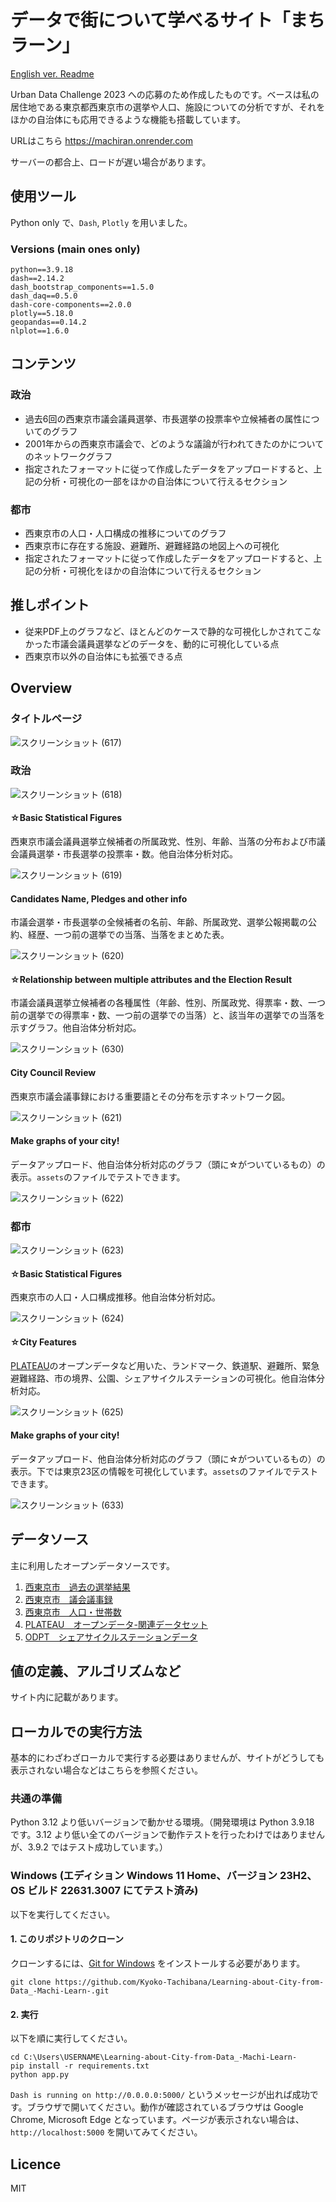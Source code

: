 # データで街について学べるサイト「まちラーン」

[English ver. Readme](README-en.md)

Urban Data Challenge 2023 への応募のため作成したものです。ベースは私の居住地である東京都西東京市の選挙や人口、施設についての分析ですが、それをほかの自治体にも応用できるような機能も搭載しています。

URLはこちら https://machiran.onrender.com

サーバーの都合上、ロードが遅い場合があります。




## 使用ツール
Python only で、`Dash`, `Plotly` を用いました。

### Versions (main ones only)
```
python==3.9.18
dash==2.14.2
dash_bootstrap_components==1.5.0
dash_daq==0.5.0
dash-core-components==2.0.0
plotly==5.18.0
geopandas==0.14.2
nlplot==1.6.0
```



## コンテンツ
### 政治
+ 過去6回の西東京市議会議員選挙、市長選挙の投票率や立候補者の属性についてのグラフ
+ 2001年からの西東京市議会で、どのような議論が行われてきたのかについてのネットワークグラフ
+ 指定されたフォーマットに従って作成したデータをアップロードすると、上記の分析・可視化の一部をほかの自治体について行えるセクション


### 都市
+ 西東京市の人口・人口構成の推移についてのグラフ
+ 西東京市に存在する施設、避難所、避難経路の地図上への可視化
+ 指定されたフォーマットに従って作成したデータをアップロードすると、上記の分析・可視化をほかの自治体について行えるセクション



## 推しポイント
+ 従来PDF上のグラフなど、ほとんどのケースで静的な可視化しかされてこなかった市議会議員選挙などのデータを、動的に可視化している点
+ 西東京市以外の自治体にも拡張できる点



## Overview
### タイトルページ
![スクリーンショット (617)](https://github.com/Kyoko-Tachibana/Learning-about-City-from-Data_-Machi-Learn-/assets/156287780/623ab034-d6b1-482b-85fd-500cb460c54d)


### 政治
![スクリーンショット (618)](https://github.com/Kyoko-Tachibana/Learning-about-City-from-Data_-Machi-Learn-/assets/156287780/f9ecc9b9-a054-4445-bdaf-6da2421209ee)


#### ☆Basic Statistical Figures
西東京市議会議員選挙立候補者の所属政党、性別、年齢、当落の分布および市議会議員選挙・市長選挙の投票率・数。他自治体分析対応。

![スクリーンショット (619)](https://github.com/Kyoko-Tachibana/Learning-about-City-from-Data_-Machi-Learn-/assets/156287780/f8c78e07-22f1-4f0f-9f3c-6ead22e3bdd5)


#### Candidates Name, Pledges and other info
市議会選挙・市長選挙の全候補者の名前、年齢、所属政党、選挙公報掲載の公約、経歴、一つ前の選挙での当落、当落をまとめた表。

![スクリーンショット (620)](https://github.com/Kyoko-Tachibana/Learning-about-City-from-Data_-Machi-Learn-/assets/156287780/4e1e687a-0290-4f6c-9390-6159ebc5f394)


#### ☆Relationship between multiple attributes and the Election Result
市議会議員選挙立候補者の各種属性（年齢、性別、所属政党、得票率・数、一つ前の選挙での得票率・数、一つ前の選挙での当落）と、該当年の選挙での当落を示すグラフ。他自治体分析対応。

![スクリーンショット (630)](https://github.com/Kyoko-Tachibana/Learning-about-City-from-Data_-Machi-Learn-/assets/156287780/8aa9bb1e-0ea7-42e7-a15b-2fd522c3c878)


#### City Council Review
西東京市議会議事録における重要語とその分布を示すネットワーク図。

![スクリーンショット (621)](https://github.com/Kyoko-Tachibana/Learning-about-City-from-Data_-Machi-Learn-/assets/156287780/073f6301-0bea-471c-9ae1-2ea9ca14a0d9)


#### Make graphs of your city!
データアップロード、他自治体分析対応のグラフ（頭に☆がついているもの）の表示。`assets`のファイルでテストできます。

![スクリーンショット (622)](https://github.com/Kyoko-Tachibana/Learning-about-City-from-Data_-Machi-Learn-/assets/156287780/21a2977f-5093-40ff-b586-5396f341bf55)


### 都市

![スクリーンショット (623)](https://github.com/Kyoko-Tachibana/Learning-about-City-from-Data_-Machi-Learn-/assets/156287780/770a14e9-f425-4ff5-b806-47e327754656)


#### ☆Basic Statistical Figures
西東京市の人口・人口構成推移。他自治体分析対応。

![スクリーンショット (624)](https://github.com/Kyoko-Tachibana/Learning-about-City-from-Data_-Machi-Learn-/assets/156287780/0221a59b-b95d-4641-af93-eab081786a29)


#### ☆City Features
[PLATEAU](https://www.mlit.go.jp/plateau/)のオープンデータなど用いた、ランドマーク、鉄道駅、避難所、緊急避難経路、市の境界、公園、シェアサイクルステーションの可視化。他自治体分析対応。

![スクリーンショット (625)](https://github.com/Kyoko-Tachibana/Learning-about-City-from-Data_-Machi-Learn-/assets/156287780/c962fb91-3005-4d31-b34f-5898ae0d8849)


#### Make graphs of your city!
データアップロード、他自治体分析対応のグラフ（頭に☆がついているもの）の表示。下では東京23区の情報を可視化しています。`assets`のファイルでテストできます。

![スクリーンショット (633)](https://github.com/Kyoko-Tachibana/Learning-about-City-from-Data_-Machi-Learn-/assets/156287780/773d3201-3ed5-48dc-a5b7-806466fcefe6)



## データソース
主に利用したオープンデータソースです。

1. [西東京市　過去の選挙結果](https://www.city.nishitokyo.lg.jp/siseizyoho/senkyo/kekka/index.html)
2. [西東京市　議会議事録](https://www.city.nishitokyo.tokyo.dbsr.jp/index.php/)
3. [西東京市　人口・世帯数](https://www.city.nishitokyo.lg.jp/siseizyoho/tokei/zinko/index.html)
4. [PLATEAU　オープンデータ-関連データセット](https://www.mlit.go.jp/plateau/)
5. [ODPT　シェアサイクルステーションデータ](https://www.odpt.org/2022/06/28/press20220628_bikeshare/)



## 値の定義、アルゴリズムなど
サイト内に記載があります。



## ローカルでの実行方法
基本的にわざわざローカルで実行する必要はありませんが、サイトがどうしても表示されない場合などはこちらを参照ください。


### 共通の準備
Python 3.12 より低いバージョンで動かせる環境。（開発環境は Python 3.9.18 です。3.12 より低い全てのバージョンで動作テストを行ったわけではありませんが、3.9.2 ではテスト成功しています。）


### Windows (エディション	Windows 11 Home、バージョン	23H2、OS ビルド	22631.3007 にてテスト済み)
以下を実行してください。


#### 1. このリポジトリのクローン
クローンするには、[Git for Windows](https://gitforwindows.org/) をインストールする必要があります。
```
git clone https://github.com/Kyoko-Tachibana/Learning-about-City-from-Data_-Machi-Learn-.git
```


#### 2. 実行
以下を順に実行してください。
```
cd C:\Users\USERNAME\Learning-about-City-from-Data_-Machi-Learn-
pip install -r requirements.txt
python app.py
```

`Dash is running on http://0.0.0.0:5000/` というメッセージが出れば成功です。ブラウザで開いてください。動作が確認されているブラウザは Google Chrome, Microsoft Edge となっています。ページが表示されない場合は、`http://localhost:5000` を開いてみてください。



## Licence
MIT


